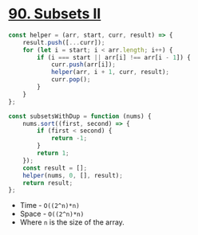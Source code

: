 # [90. Subsets II](https://leetcode.com/problems/subsets-ii/)

```js
const helper = (arr, start, curr, result) => {
    result.push([...curr]);
    for (let i = start; i < arr.length; i++) {
        if (i === start || arr[i] !== arr[i - 1]) {
            curr.push(arr[i]);
            helper(arr, i + 1, curr, result);
            curr.pop();
        }
    }
};

const subsetsWithDup = function (nums) {
    nums.sort((first, second) => {
        if (first < second) {
            return -1;
        }
        return 1;
    });
    const result = [];
    helper(nums, 0, [], result);
    return result;
};
```

-   Time - `O((2^n)*n)`
-   Space - `O((2^n)*n)`
-   Where `n` is the size of the array.
